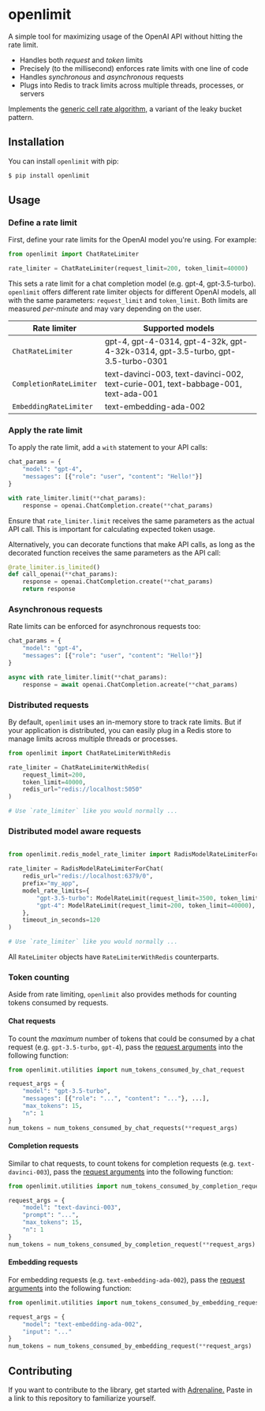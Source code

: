 # openlimit

A simple tool for maximizing usage of the OpenAI API without hitting the rate limit.

- Handles both _request_ and _token_ limits
- Precisely (to the millisecond) enforces rate limits with one line of code
- Handles _synchronous_ and _asynchronous_ requests
- Plugs into Redis to track limits across multiple threads, processes, or servers

Implements the [generic cell rate algorithm,](https://en.wikipedia.org/wiki/Generic_cell_rate_algorithm) a variant of the leaky bucket pattern.

## Installation

You can install `openlimit` with pip:

```bash
$ pip install openlimit
```

## Usage

### Define a rate limit

First, define your rate limits for the OpenAI model you're using. For example:

```python
from openlimit import ChatRateLimiter

rate_limiter = ChatRateLimiter(request_limit=200, token_limit=40000)
```

This sets a rate limit for a chat completion model (e.g. gpt-4, gpt-3.5-turbo). `openlimit` offers different rate limiter objects for different OpenAI models, all with the same parameters: `request_limit` and `token_limit`. Both limits are measured _per-minute_ and may vary depending on the user.

| Rate limiter            | Supported models                                                                   |
| ----------------------- | ---------------------------------------------------------------------------------- |
| `ChatRateLimiter`       | gpt-4, gpt-4-0314, gpt-4-32k, gpt-4-32k-0314, gpt-3.5-turbo, gpt-3.5-turbo-0301    |
| `CompletionRateLimiter` | text-davinci-003, text-davinci-002, text-curie-001, text-babbage-001, text-ada-001 |
| `EmbeddingRateLimiter`  | text-embedding-ada-002                                                             |

### Apply the rate limit

To apply the rate limit, add a `with` statement to your API calls:

```python
chat_params = {
    "model": "gpt-4",
    "messages": [{"role": "user", "content": "Hello!"}]
}

with rate_limiter.limit(**chat_params):
    response = openai.ChatCompletion.create(**chat_params)
```

Ensure that `rate_limiter.limit` receives the same parameters as the actual API call. This is important for calculating expected token usage.

Alternatively, you can decorate functions that make API calls, as long as the decorated function receives the same parameters as the API call:

```python
@rate_limiter.is_limited()
def call_openai(**chat_params):
    response = openai.ChatCompletion.create(**chat_params)
    return response
```

### Asynchronous requests

Rate limits can be enforced for asynchronous requests too:

```python
chat_params = {
    "model": "gpt-4",
    "messages": [{"role": "user", "content": "Hello!"}]
}

async with rate_limiter.limit(**chat_params):
    response = await openai.ChatCompletion.acreate(**chat_params)
```

### Distributed requests

By default, `openlimit` uses an in-memory store to track rate limits. But if your application is distributed, you can easily plug in a Redis store to manage limits across multiple threads or processes.

```python
from openlimit import ChatRateLimiterWithRedis

rate_limiter = ChatRateLimiterWithRedis(
    request_limit=200,
    token_limit=40000,
    redis_url="redis://localhost:5050"
)

# Use `rate_limiter` like you would normally ...
```

### Distributed model aware requests
```python

from openlimit.redis_model_rate_limiter import RadisModelRateLimiterForChat, ModelRateLimit

rate_limiter = RadisModelRateLimiterForChat(
    redis_url="redis://localhost:6379/0",
    prefix="my_app",
    model_rate_limits={
        "gpt-3.5-turbo": ModelRateLimit(request_limit=3500, token_limit=90000),
        "gpt-4": ModelRateLimit(request_limit=200, token_limit=40000),
    },
    timeout_in_seconds=120
)

# Use `rate_limiter` like you would normally ...
```

All `RateLimiter` objects have `RateLimiterWithRedis` counterparts.

### Token counting

Aside from rate limiting, `openlimit` also provides methods for counting tokens consumed by requests.

#### Chat requests

To count the _maximum_ number of tokens that could be consumed by a chat request (e.g. `gpt-3.5-turbo`, `gpt-4`), pass the [request arguments](https://platform.openai.com/docs/api-reference/chat/create) into the following function:

```python
from openlimit.utilities import num_tokens_consumed_by_chat_request

request_args = {
    "model": "gpt-3.5-turbo",
    "messages": [{"role": "...", "content": "..."}, ...],
    "max_tokens": 15,
    "n": 1
}
num_tokens = num_tokens_consumed_by_chat_requests(**request_args)
```

#### Completion requests

Similar to chat requests, to count tokens for completion requests (e.g. `text-davinci-003`), pass the [request arguments](https://platform.openai.com/docs/api-reference/completions/create) into the following function:

```python
from openlimit.utilities import num_tokens_consumed_by_completion_request

request_args = {
    "model": "text-davinci-003",
    "prompt": "...",
    "max_tokens": 15,
    "n": 1
}
num_tokens = num_tokens_consumed_by_completion_request(**request_args)
```

#### Embedding requests

For embedding requests (e.g. `text-embedding-ada-002`), pass the [request arguments](https://platform.openai.com/docs/api-reference/embeddings/create) into the following function:

```python
from openlimit.utilities import num_tokens_consumed_by_embedding_request

request_args = {
    "model": "text-embedding-ada-002",
    "input": "..."
}
num_tokens = num_tokens_consumed_by_embedding_request(**request_args)
```

## Contributing

If you want to contribute to the library, get started with [Adrenaline.](https://useadrenaline.com/) Paste in a link to this repository to familiarize yourself.
